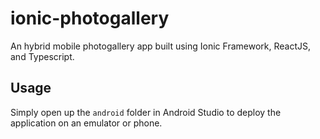 # ionic-photogallery

An hybrid mobile photogallery app built using Ionic Framework, ReactJS, and Typescript.

## Usage

Simply open up the `android` folder in Android Studio to deploy the application on an emulator or phone.
